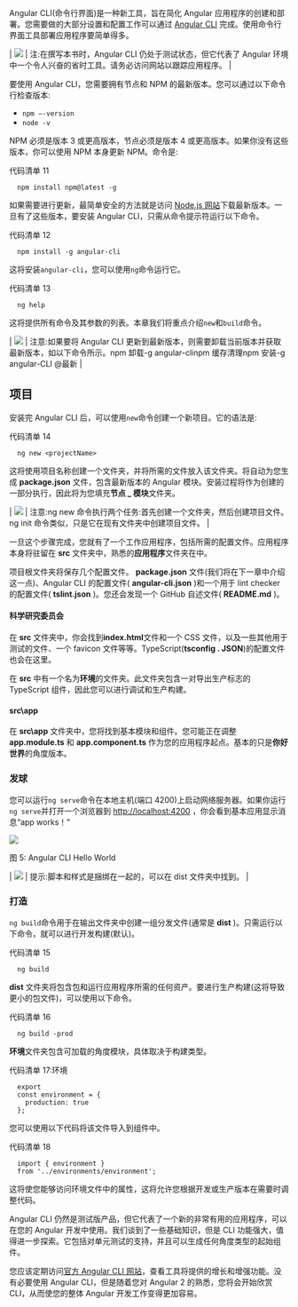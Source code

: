 Angular CLI(命令行界面)是一种新工具，旨在简化 Angular 应用程序的创建和部署。您需要做的大部分设置和配置工作可以通过 [Angular CLI](https://cli.angular.io/) 完成。使用命令行界面工具部署应用程序要简单得多。

| ![](../images/00003.gif) | 注:在撰写本书时，Angular CLI 仍处于测试状态，但它代表了 Angular 环境中一个令人兴奋的省时工具。请务必访问网站以跟踪应用程序。 |

要使用 Angular CLI，您需要拥有节点和 NPM 的最新版本。您可以通过以下命令行检查版本:

*   `npm –-version`
*   `node -v`

NPM 必须是版本 3 或更高版本，节点必须是版本 4 或更高版本。如果你没有这些版本，你可以使用 NPM 本身更新 NPM。命令是:

代码清单 11

```
  npm install npm@latest -g

```

如果需要进行更新，最简单安全的方法就是访问 [Node.js 网站](https://nodejs.org/en/download/)下载最新版本。一旦有了这些版本，要安装 Angular CLI，只需从命令提示符运行以下命令。

代码清单 12

```
  npm install -g angular-cli

```

这将安装`angular-cli`，您可以使用`ng`命令运行它。

代码清单 13

```
  ng help

```

这将提供所有命令及其参数的列表。本章我们将重点介绍`new`和`build`命令。

| ![](../images/00003.gif) | 注意:如果要将 Angular CLI 更新到最新版本，则需要卸载当前版本并获取最新版本，如以下命令所示。npm 卸载-g angular-clinpm 缓存清理npm 安装-g angular-CLI @最新 |

## 项目

安装完 Angular CLI 后，可以使用`new`命令创建一个新项目。它的语法是:

代码清单 14

```
  ng new <projectName>

```

这将使用项目名称创建一个文件夹，并将所需的文件放入该文件夹。将自动为您生成 **package.json** 文件，包含最新版本的 Angular 模块。安装过程将作为创建的一部分执行，因此将为您填充**节点 _ 模块**文件夹。

| ![](../images/00003.gif) | 注意:ng new 命令执行两个任务:首先创建一个文件夹，然后创建项目文件。ng init 命令类似，只是它在现有文件夹中创建项目文件。 |

一旦这个步骤完成，您就有了一个工作应用程序，包括所需的配置文件。应用程序本身将驻留在 **src** 文件夹中，熟悉的**应用程序**文件夹在中。

项目根文件夹将保存几个配置文件。 **package.json** 文件(我们将在下一章中介绍这一点)、Angular CLI 的配置文件( **angular-cli.json** )和一个用于 lint checker 的配置文件( **tslint.json** )。您还会发现一个 GitHub 自述文件( **README.md** )。

#### 科学研究委员会

在 **src** 文件夹中，你会找到**index.html**文件和一个 CSS 文件，以及一些其他用于测试的文件、一个 favicon 文件等等。TypeScript(**tsconfig . JSON**)的配置文件也会在这里。

在 **src** 中有一个名为**环境**的文件夹。此文件夹包含一对导出生产标志的 TypeScript 组件，因此您可以进行调试和生产构建。

#### src\app

在 **src\app** 文件夹中，您将找到基本模块和组件。您可能正在调整 **app.module.ts** 和 **app.component.ts** 作为您的应用程序起点。基本的只是**你好世界**的角度版本。

###  发球

您可以运行`ng serve`命令在本地主机(端口 4200)上启动网络服务器。如果你运行`ng serve`并打开一个浏览器到 [http://localhost:4200](http://localhost:4200) ，你会看到基本应用显示消息“app works！”

![](../images/00008.jpeg)

图 5: Angular CLI Hello World

| ![](../images/00009.gif) | 提示:脚本和样式是捆绑在一起的，可以在 dist 文件夹中找到。 |

###  打造

`ng build`命令用于在输出文件夹中创建一组分发文件(通常是 **dist** )。只需运行以下命令，就可以进行开发构建(默认)。

代码清单 15

```
  ng build

```

**dist** 文件夹将包含包和运行应用程序所需的任何资产。要进行生产构建(这将导致更小的包文件)，可以使用以下命令。

代码清单 16

```
  ng build -prod

```

**环境**文件夹包含可加载的角度模块，具体取决于构建类型。

代码清单 17:环境

```
  export
  const environment = {
    production: true
  };

```

您可以使用以下代码将该文件导入到组件中。

代码清单 18

```
  import { environment }
  from '../environments/environment';

```

这将使您能够访问环境文件中的属性，这将允许您根据开发或生产版本在需要时调整代码。

Angular CLI 仍然是测试版产品，但它代表了一个新的非常有用的应用程序，可以在您的 Angular 开发中使用。我们谈到了一些基础知识，但是 CLI 功能强大，值得进一步探索。它包括对单元测试的支持，并且可以生成任何角度类型的起始组件。

您应该定期访问[官方 Angular CLI 网站](https://cli.angular.io/)，查看工具将提供的增长和增强功能。没有必要使用 Angular CLI，但是随着您对 Angular 2 的熟悉，您将会开始欣赏 CLI，从而使您的整体 Angular 开发工作变得更加容易。